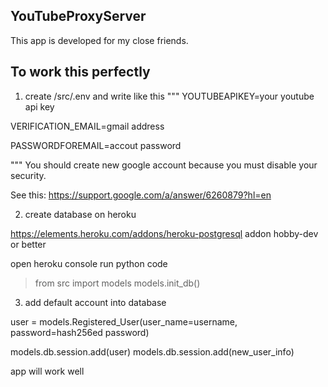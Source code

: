 ## YouTubeProxyServer
This app is developed for my close friends.

## To work this perfectly
1. create /src/.env and write like this 
"""
YOUTUBEAPIKEY=your youtube api key 

VERIFICATION_EMAIL=gmail address 

PASSWORDFOREMAIL=accout password 

""" 
You should create new google account because 
you must disable your security. 

See this: https://support.google.com/a/answer/6260879?hl=en 

2. create database on heroku 

https://elements.heroku.com/addons/heroku-postgresql 
addon hobby-dev or better 

open heroku console 
run python code
> from src import models 
> models.init_db() 

3. add default account into database 

user = models.Registered_User(user_name=username, password=hash256ed password) 

models.db.session.add(user) 
models.db.session.add(new_user_info)

app will work well






